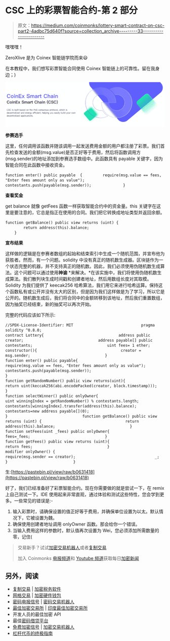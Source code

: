 # CSC 上的彩票智能合约-第 2 部分

> 原文：<https://medium.com/coinmonks/lottery-smart-contract-on-csc-part2-4adbc75d640f?source=collection_archive---------33----------------------->

嘿嘿嘿！

ZeroXlive 是为 Coinex 智能链学院而来😃

在本教程中，我们想写彩票智能合同使用 Coinex 智能链上的可靠性。留在我身边；)

![](img/ad5f5886c590e06e022a359764163a8c.png)

**参赛选手**

这里，任何调用该函数并随该调用一起发送费用金额的用户都注册了彩票。我们首先检查发送的金额(msg.value)是否正好等于费用，然后将函数调用方(msg.sender)的地址添加到参赛选手数组中。此函数具有 payable 关键字，因为智能合同在此函数中接收资金。

```
function enter() public payable  {         require(msg.value == fees, "Enter fees amount only as value");         contestants.push(payable(msg.sender));              }
```

**查看奖金**

get balance 就像 getFees 函数一样获取智能合约中的资金量。this 关键字在这里是要注意的，它总是指正在使用的合同。我们把它转换成地址类型并返回余额。

```
function getBalance() public view returns (uint) {
        return address(this).balance;
    }
```

**宣布结果**

这样做的逻辑是在参赛者数组的起始和结束索引中生成一个随机范围，并宣布他为获胜者。然而，有一个问题。solidity 中没有真正的随机数生成器。区块链作为一个状态完整的机器，并不支持真正的随机数。因此，我们必须使用伪随机数生成算法。这个问题可以通过使用**神谕** *来解决。*在该实施中，我们将使用伪随机数生成算法。我们散列块生成时间戳和创建者地址，然后用数组长度对其取模。Solidity 为我们提供了 keecak256 哈希算法，我们用它来进行哈希运算。保持这个函数私有或公开并没有太大的区别，但是因为我们这样做是为了学习，所以它是公开的。随机数生成后，我们将合同中的金额转移到该地址，然后我们重置数组，因为抽奖已经结束，新的抽奖可以再次开始。

完整的代码应该如下所示:

```
//SPDX-License-Identifier: MIT                              pragma solidity ^0.8.0;                                                           contract Lottery{                                 address public creator;                                 address payable[] public contestants;                                 uint fees= 1 ether;                                                                  constructor(){                                     creator = msg.sender;                                 }                                                               function enter() public payable{                                     require(msg.value == fees, "Enter fees amount only as value");                                     contestants.push(payable(msg.sender));                                                                      }                                                               function getRandomNumber() public view returns(uint){                                     return uint(keccak256(abi.encodePacked(creator, block.timestamp)));                                 }                                                               function selectWinner() public onlyOwner{                                     uint winningIndex = getRandomNumber() % contestants.length;                                     contestants[winningIndex].transfer(address(this).balance);                                     contestants=new address payable[](0);                                 }                                 function getBalance() public view returns (uint) {                                     return address(this).balance;                                 }                                 function setFees(uint _fees) public onlyOwner{                                     fees=_fees;                                 }                                 function getFees() public view returns (uint){                                     return fees;                                 }                                 modifier onlyOwner() {                                   require(msg.sender == creator);                                   _;                                 }                             }
```

生:[https://pastebin.pl/view/raw/b0631418](https://pastebin.pl/view/raw/b0631418)

好了，我们已经准备好了彩票智能合约。现在你需要做的就是尝试一下，在 remix 上自己测试一下。IDE 使用起来非常直观，通过体验和测试这些特性，您会学到更多。一些常见的错误是:-

1.  输入彩票时，请确保设置的值正好等于费用，并确保单位设置为以太。默认情况下，它被设置为魏。
2.  确保使用创建者地址调用 onlyOwner 函数。那会给你一个错误。
3.  当输入费用这样的参数时，默认值再次设置为 Wei，您必须添加所需数量的零，记住(

> 交易新手？试试[加密交易机器人](/coinmonks/crypto-trading-bot-c2ffce8acb2a)或者[复制交易](/coinmonks/top-10-crypto-copy-trading-platforms-for-beginners-d0c37c7d698c)
> 
> 加入 Coinmonks [电报频道](https://t.me/coincodecap)和 [Youtube 频道](https://www.youtube.com/c/coinmonks/videos)获取每日[加密新闻](http://coincodecap.com/)

## 另外，阅读

*   [复制交易](/coinmonks/top-10-crypto-copy-trading-platforms-for-beginners-d0c37c7d698c) | [加密税务软件](/coinmonks/crypto-tax-software-ed4b4810e338)
*   [网格交易](https://coincodecap.com/grid-trading) | [加密硬件钱包](/coinmonks/the-best-cryptocurrency-hardware-wallets-of-2020-e28b1c124069)
*   [密码电报信号](/coinmonks/top-3-telegram-channels-for-crypto-traders-in-2021-8385f4411ff4) | [密码交易机器人](/coinmonks/crypto-trading-bot-c2ffce8acb2a)
*   [最佳加密交易所](/coinmonks/crypto-exchange-dd2f9d6f3769) | [印度最佳加密交易所](/coinmonks/bitcoin-exchange-in-india-7f1fe79715c9)
*   开发人员的最佳加密 API
*   最佳[密码借贷平台](/coinmonks/top-5-crypto-lending-platforms-in-2020-that-you-need-to-know-a1b675cec3fa)
*   [免费加密信号](/coinmonks/free-crypto-signals-48b25e61a8da) | [加密交易机器人](/coinmonks/crypto-trading-bot-c2ffce8acb2a)
*   [杠杆代币的终极指南](/coinmonks/leveraged-token-3f5257808b22)